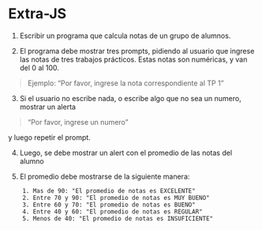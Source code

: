 # Extra-JS

1. Escribir un programa que calcula notas de un grupo de alumnos.

2. El programa debe mostrar tres prompts, pidiendo al usuario que ingrese las notas de tres trabajos prácticos. Estas notas son numéricas, y van del 0 al 100. 

> Ejemplo: “Por favor, ingrese la nota correspondiente al TP 1”

3. Si el usuario no escribe nada, o escribe algo que no sea un numero, mostrar un alerta 
> “Por favor, ingrese un numero” 

  y luego repetir el prompt. 

4. Luego, se debe mostrar un alert con el promedio de las notas del alumno

5. El promedio debe mostrarse de la siguiente manera:
```
    1. Mas de 90: "El promedio de notas es EXCELENTE"
    2. Entre 70 y 90: "El promedio de notas es MUY BUENO"
    3. Entre 60 y 70: "El promedio de notas es BUENO"
    4. Entre 40 y 60: "El promedio de notas es REGULAR"
    5. Menos de 40: "El promedio de notas es INSUFICIENTE"
```

